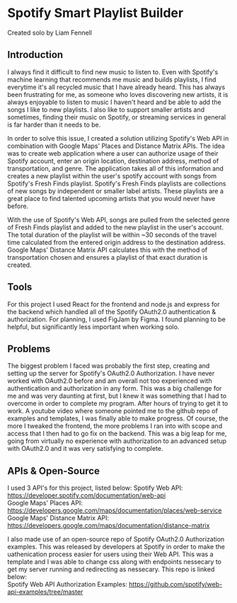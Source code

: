 # Spotify Smart Playlist Builder

Created solo by Liam Fennell

## Introduction

I always find it difficult to find new music to listen to. Even with Spotify's machine learning that recommends me music and builds playlists,
I find everytime it's all recycled music that I have already heard. This has always been frustrating for me, as someone who loves discovering new artists,
it is always enjoyable to listen to music I haven't heard and be able to add the songs I like to new playlists. I also like to support smaller artists and sometimes, finding their music on Spotify, or streaming services in general is far harder than it needs to be.

In order to solve this issue, I created a solution utilizing Spotify's Web API in combination with Google Maps' Places and Distance Matrix APIs. The idea was to create  web application where a user can authorize usage of their Spotify account, enter an origin location, destination address, method of transportation, and genre. The application takes all of this information and creates a new playlist within the user's spotify account with songs from Spotify's Fresh Finds playlist. Spotify's Fresh Finds playlists are collections of new songs by independent or smaller label artists. These playlists are a great place to find talented upcoming artists that you would never have before.

With the use of Spotify's Web API, songs are pulled from the selected genre of Fresh Finds playlist and added to the new playlist in the user's account. The total duration of the playlist will be within ~30 seconds of the travel time calculated from the entered origin address to the destination address. Google Maps' Distance Matrix API calculates this with the method of transportation chosen and ensures a playlist of that exact duration is created.

## Tools

For this project I used React for the frontend and node.js and express for the backend which handled all of the Spotify OAuth2.0 authentication & authorization. For planning, I used FigJam by Figma. I found planning to be helpful, but significantly less important when working solo.

## Problems

The biggest problem I faced was probably the first step, creating and setting up the server for Spotify's OAuth2.0 Authorization. I have never worked with OAuth2.0 before and am overall not too experienced with authentication and authorization in any form. This was a big challenge for me and was very daunting at first, but I knew it was something that I had to overcome in order to complete my program. After hours of trying to get it to work. A youtube video where someone pointed me to the github repo of examples and templates, I was finally able to make progress. Of course, the more I tweaked the frontend, the more problems I ran into with scope and access that I then had to go fix on the backend. This was a big leap for me, going from virtually no experience with authorization to an advanced setup with OAuth2.0 and it was very satisfying to complete.

## APIs & Open-Source

I used 3 API's for this project, listed below:
Spotify Web API: https://developer.spotify.com/documentation/web-api  
Google Maps' Places API: https://developers.google.com/maps/documentation/places/web-service   
Google Maps' Distance Matrix API: https://developers.google.com/maps/documentation/distance-matrix  

I also made use of an open-source repo of Spotify OAuth2.0 Authorization examples. This was released by developers at Spotify in order to make the uathenication process easier for users using their Web API. This was a template and I was able to change css along with endpoints nessecary to get my server running and redirecting as nessecary. This repo is linked below:  
Spotify Web API Authorization Examples: https://github.com/spotify/web-api-examples/tree/master
